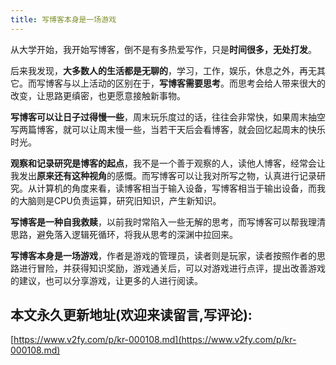 ```yaml
---
title: 写博客本身是一场游戏
---
```




从大学开始，我开始写博客，倒不是有多热爱写作，只是**时间很多，无处打发**。

后来我发现，**大多数人的生活都是无聊的**，学习，工作，娱乐，休息之外，再无其它。而写博客与以上活动的区别在于，**写博客需要思考**。而思考会给人带来很大的改变，让思路更缜密，也更愿意接触新事物。

**写博客可以让日子过得慢一些**，周末玩乐度过的话，往往会非常快，如果周末抽空写两篇博客，就可以让周末慢一些，当若干天后会看博客，就会回忆起周末的快乐时光。

**观察和记录研究是博客的起点**，我不是一个善于观察的人，读他人博客，经常会让我发出**原来还有这种视角**的感慨。而写博客可以让我对所写之物，认真进行记录研究。从计算机的角度来看，读博客相当于输入设备，写博客相当于输出设备，而我的大脑则是CPU负责运算，研究旧知识，产生新知识。

**写博客是一种自我救赎**，以前我时常陷入一些无解的思考，而写博客可以帮我理清思路，避免落入逻辑死循环，将我从思考的深渊中拉回来。

**写博客本身是一场游戏**，作者是游戏的管理员，读者则是玩家，读者按照作者的思路进行冒险，并获得知识奖励，游戏通关后，可以对游戏进行点评，提出改善游戏的建议，也可以分享游戏，让更多的人进行阅读。














## 本文永久更新地址(欢迎来读留言,写评论):

[https://www.v2fy.com/p/kr-000108.md](https://www.v2fy.com/p/kr-000108.md)
